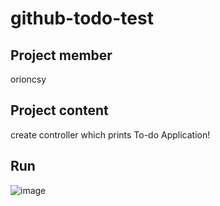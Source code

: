 # github-todo-test

## Project member
orioncsy

## Project content
create controller which prints To-do Application!

## Run
![image](https://user-images.githubusercontent.com/90237119/207857211-e3052bc1-0f04-4203-913b-54e87a7d589c.png)
